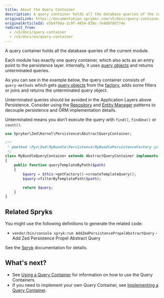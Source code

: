```yaml
---
title: About the Query Container
description: A query container holds all the database queries of the current module.
originalLink: https://documentation.spryker.com/v5/docs/query-container
originalArticleId: e5b479da-1c9f-4854-839c-7e9d8f8d774e
redirect_from:
  - /v5/docs/query-container
  - /v5/docs/en/query-container
---
```


A query container holds all the database queries of the current module.

Each module has exactly one query container, which also acts as an entry point to the persistence layer. Internally, it uses [query objects](/docs/scos/dev/developer-guides/202005.0/development-guide/back-end/zed/persistence-layer/query-objects-creation-and-usage.html) and returns unterminated queries.

As you can see in the example below, the query container consists of `query-methods` which gets [query objects](/docs/scos/dev/developer-guides/202005.0/development-guide/back-end/zed/persistence-layer/query-objects-creation-and-usage.html) from the [factory](/docs/scos/dev/developer-guides/202005.0/development-guide/back-end/data-manipulation/data-enrichment/factory/creating-instances-of-classes-factory.html), adds some filters or joins and returns the unterminated query object.

Unterminated queries should be avoided in the Application Layers above Persistence. Consider using the [Repository](/docs/scos/dev/developer-guides/202005.0/development-guide/back-end/zed/persistence-layer/repository.html) and [Entity Manager](/docs/scos/dev/developer-guides/202005.0/development-guide/back-end/zed/persistence-layer/entity-manager.html) patterns to decouple persistence and ORM implementation details.

Unterminated means you don’t execute the query with `find()`, `findOne()` or `count()`.

```php
use Spryker\Zed\Kernel\Persistence\AbstractQueryContainer;

/**
 * @method \Pyz\Zed\MyBundle\Persistence\MyBundlePersistenceFactory getFactory()
 */
class MyBundleQueryContainer extends AbstractQueryContainer implements MyBundleQueryContainerInterface
{
    public function queryTemplateByPath($path)
    {
        $query = $this->getFactory()->createTemplateQuery();
        $query->filterByTemplatePath($path);

        return $query;
    }
}
```

## Related Spryks

You might use the following definitions to generate the related code:

* `vendor/bin/console spryk:run AddZedPersistencePropelAbstractQuery` - Add Zed Persistence Propel Abstract Query

See the [Spryk](/docs/scos/dev/features/202005.0/sdk/spryk-code-generator.html) documentation for details.

## What's next?

* See [Using a Query Container](/docs/scos/dev/developer-guides/202005.0/development-guide/back-end/zed/persistence-layer/query-container/using-a-query-container.html) for information on how to use the Query Containers.
* If you need to implement your own Query Container, see [Implementing a Query Container](/docs/scos/dev/developer-guides/202005.0/development-guide/back-end/zed/persistence-layer/query-container/implementing-a-query-container.html).
